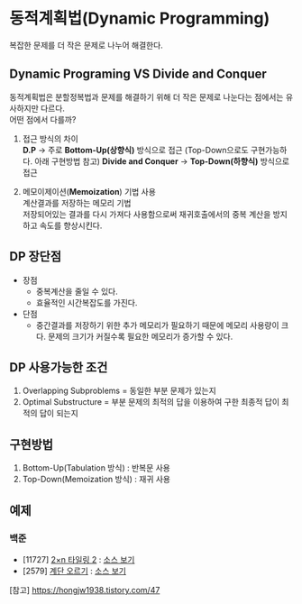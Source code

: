 # 동적계획법(Dynamic Programming)
  복잡한 문제를 더 작은 문제로 나누어 해결한다.

## Dynamic Programing VS Divide and Conquer
  동적계획법은 분할정복법과 문제를 해결하기 위해 더 작은 문제로 나눈다는 점에서는 유사하지만 다르다.  
  어떤 점에서 다를까?

  1. 접근 방식의 차이  
  **D.P** -> 주로 **Bottom-Up(상향식)** 방식으로 접근 (Top-Down으로도 구현가능하다. 아래 구현방법 참고)
  **Divide and Conquer** -> **Top-Down(하향식)** 방식으로 접근
  
  2. 메모이제이션(**Memoization**) 기법 사용  
  계산결과를 저장하는 메모리 기법  
  저장되어있는 결과를 다시 가져다 사용함으로써 재귀호출에서의 중복 계산을 방지하고 속도를 향상시킨다.

## DP 장단점
  - 장점
    - 중복계산을 줄일 수 있다.
    - 효율적인 시간복잡도를 가진다.
  - 단점
    - 중간결과를 저장하기 위한 추가 메모리가 필요하기 때문에 메모리 사용량이 크다. 문제의 크기가 커질수록 필요한 메모리가 증가할 수 있다.

## DP 사용가능한 조건
  1. Overlapping Subproblems = 동일한 부분 문제가 있는지
  2. Optimal Substructure = 부분 문제의 최적의 답을 이용하여 구한 최종적 답이 최적의 답이 되는지

## 구현방법
  1. Bottom-Up(Tabulation 방식) : 반복문 사용
  2. Top-Down(Memoization 방식) : 재귀 사용

## 예제

### 백준
- [11727] [2×n 타일링 2](https://www.acmicpc.net/problem/11727) : [소스 보기](https://github.com/YunSuJeong/BAEKJOON/tree/main/%EB%B0%B1%EC%A4%80/Silver/11727.%E2%80%852%C3%97n%E2%80%85%ED%83%80%EC%9D%BC%EB%A7%81%E2%80%852)
- [2579] [계단 오르기](https://www.acmicpc.net/problem/2579) : [소스 보기](https://github.com/YunSuJeong/BAEKJOON/tree/main/%EB%B0%B1%EC%A4%80/Silver/2579.%E2%80%85%EA%B3%84%EB%8B%A8%E2%80%85%EC%98%A4%EB%A5%B4%EA%B8%B0)

[참고] https://hongjw1938.tistory.com/47

      
